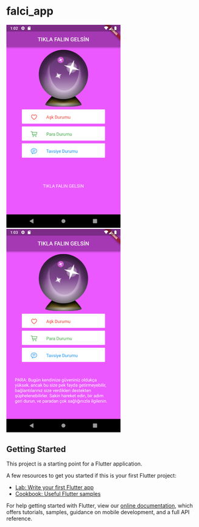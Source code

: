 # falci_app




<img src="https://raw.githubusercontent.com/berkkaratas/flutter_falci_app/main/github_images/img_1.png" style="display: inline;" width="300"/>
<img src="https://raw.githubusercontent.com/berkkaratas/flutter_falci_app/main/github_images/img_2.png" width="300"/>

## Getting Started

This project is a starting point for a Flutter application.

A few resources to get you started if this is your first Flutter project:

- [Lab: Write your first Flutter app](https://flutter.dev/docs/get-started/codelab)
- [Cookbook: Useful Flutter samples](https://flutter.dev/docs/cookbook)

For help getting started with Flutter, view our
[online documentation](https://flutter.dev/docs), which offers tutorials,
samples, guidance on mobile development, and a full API reference.
